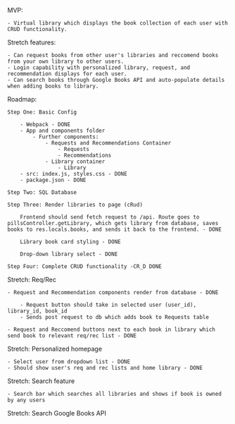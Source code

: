 MVP:

    - Virtual library which displays the book collection of each user with CRUD functionality.

Stretch features:

    - Can request books from other user's libraries and reccomend books from your own library to other users.
    - Login capability with personalized library, request, and recommendation displays for each user.
    - Can search books through Google Books API and auto-populate details when adding books to library.

Roadmap:

    Step One: Basic Config

        - Webpack - DONE
        - App and components folder
            - Further components:
                - Requests and Recommendations Container
                    - Requests
                    - Recommendations
                - Library container
                    - Library
        - src: index.js, styles.css - DONE
        - package.json - DONE

    Step Two: SQL Database

    Step Three: Render libraries to page (cRud)

        Frontend should send fetch request to /api. Route goes to pillsController.getLibrary, which gets library from database, saves books to res.locals.books, and sends it back to the frontend. - DONE

        Library book card styling - DONE

        Drop-down library select - DONE

    Step Four: Complete CRUD functionality -CR_D DONE

Stretch: Req/Rec

    - Request and Recommendation components render from database - DONE

        - Request button should take in selected user (user_id), library_id, book_id
        - Sends post request to db which adds book to Requests table

    - Request and Reccomend buttons next to each book in library which send book to relevant req/rec list - DONE

Stretch: Personalized homepage

    - Select user from dropdown list - DONE
    - Should show user's req and rec lists and home library - DONE

Stretch: Search feature

    - Search bar which searches all libraries and shows if book is owned by any users

Stretch: Search Google Books API
